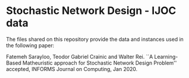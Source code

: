 # Stochastic Network Design - IJOC data

The files shared on this repository provide the data and instances used in the following paper: 


Fatemeh Sarayloo, Teodor Gabriel Crainic and Walter Rei. ``A Learning-Based Matheuristic approach for Stochastic Network Design Problem'' accepted, INFORMS Journal on Computing, Jan 2020.


